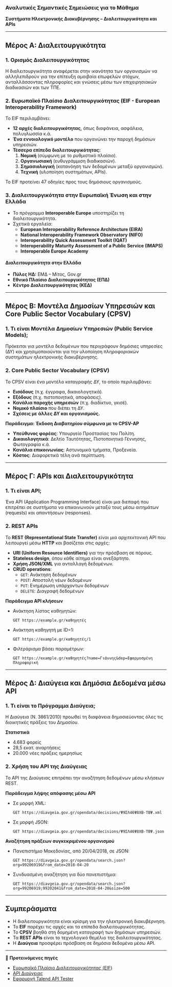 ### Αναλυτικές Σημαντικές Σημειώσεις για το Μάθημα  
**Συστήματα Ηλεκτρονικής Διακυβέρνησης – Διαλειτουργικότητα και APIs**  

---

## **Μέρος Α: Διαλειτουργικότητα**  

### **1. Ορισμός Διαλειτουργικότητας**  
Η διαλειτουργικότητα αναφέρεται στην ικανότητα των οργανισμών να αλληλεπιδρούν για την επίτευξη αμοιβαία επωφελών στόχων, ανταλλάσσοντας πληροφορίες και γνώσεις μέσω των επιχειρησιακών διαδικασιών και των ΤΠΕ.

### **2. Ευρωπαϊκό Πλαίσιο Διαλειτουργικότητας (EIF - European Interoperability Framework)**  
Το EIF περιλαμβάνει:  
- **12 αρχές διαλειτουργικότητας**, όπως διαφάνεια, ασφάλεια, πολυγλωσσία κ.ά.  
- **Ένα εννοιολογικό μοντέλο** που οργανώνει την παροχή δημόσιων υπηρεσιών.  
- **Τέσσερα επίπεδα διαλειτουργικότητας:**  
  1. **Νομική** (σύμφωνη με το ρυθμιστικό πλαίσιο).  
  2. **Οργανωσιακή** (ευθυγράμμιση διαδικασιών).  
  3. **Σημασιολογική** (κατανόηση των δεδομένων μεταξύ οργανισμών).  
  4. **Τεχνική** (υλοποίηση συστημάτων, APIs).  

Το EIF προτείνει 47 οδηγίες προς τους δημόσιους οργανισμούς.  

### **3. Διαλειτουργικότητα στην Ευρωπαϊκή Ένωση και στην Ελλάδα**  
- Το πρόγραμμα **Interoperable Europe** υποστηρίζει τη διαλειτουργικότητα.  
- Σχετικά εργαλεία:  
  - **European Interoperability Reference Architecture (EIRA)**  
  - **National Interoperability Framework Observatory (NIFO)**  
  - **Interoperability Quick Assessment Toolkit (IQAT)**  
  - **Interoperability Maturity Assessment of a Public Service (IMAPS)**  
  - **Interoperable Europe Academy**  

#### **Διαλειτουργικότητα στην Ελλάδα**  
- **Πύλες ΗΔ:** ΕΜΔ – Μίτος, Gov.gr  
- **Εθνικό Πλαίσιο Διαλειτουργικότητας (ΕΠΔ)**  
- **Κέντρο Διαλειτουργικότητας (ΚΕΔ)**  

---

## **Μέρος Β: Μοντέλα Δημοσίων Υπηρεσιών και Core Public Sector Vocabulary (CPSV)**  

### **1. Τι είναι Μοντέλα Δημοσίων Υπηρεσιών (Public Service Models);**  
Πρόκειται για μοντέλα δεδομένων που περιγράφουν δημόσιες υπηρεσίες (ΔΥ) και χρησιμοποιούνται για την υλοποίηση πληροφοριακών συστημάτων ηλεκτρονικής διακυβέρνησης.  

### **2. Core Public Sector Vocabulary (CPSV)**  
Το CPSV είναι ένα μοντέλο καταγραφής ΔΥ, το οποίο περιλαμβάνει:  
- **Εισόδους** (π.χ. έγγραφα, δικαιολογητικά).  
- **Εξόδους** (π.χ. πιστοποιητικά, αποφάσεις).  
- **Κανάλια παροχής υπηρεσιών** (π.χ. διαδίκτυο, γκισέ).  
- **Νομικό πλαίσιο** που διέπει τη ΔΥ.  
- **Σχέσεις με άλλες ΔΥ και οργανισμούς.**  

**Παράδειγμα: Έκδοση Διαβατηρίου σύμφωνα με το CPSV-AP**  
- **Υπεύθυνος φορέας**: Υπουργείο Προστασίας του Πολίτη.  
- **Δικαιολογητικά**: Δελτίο Ταυτότητας, Πιστοποιητικό Γέννησης, Φωτογραφία κ.ά.  
- **Κανάλια επικοινωνίας**: Αστυνομικά τμήματα, Προξενεία.  
- **Κόστος**: Διαφορετικά τέλη ανά περίπτωση.  

---

## **Μέρος Γ: APIs και Διαλειτουργικότητα**  

### **1. Τι είναι API;**  
Ένα API (Application Programming Interface) είναι μια διεπαφή που επιτρέπει σε συστήματα να επικοινωνούν μεταξύ τους μέσω αιτημάτων (requests) και απαντήσεων (responses).  

### **2. REST APIs**  
Το **REST (Representational State Transfer)** είναι μια αρχιτεκτονική API που λειτουργεί μέσω **HTTP** και βασίζεται στις αρχές:  
- **URI (Uniform Resource Identifiers)** για την πρόσβαση σε πόρους.  
- **Stateless design**, όπου κάθε αίτημα είναι ανεξάρτητο.  
- **Χρήση JSON/XML** για ανταλλαγή δεδομένων.  
- **CRUD operations**:  
  - `GET`: Ανάκτηση δεδομένων  
  - `POST`: Αποστολή νέων δεδομένων  
  - `PUT`: Ενημέρωση υπάρχοντων δεδομένων  
  - `DELETE`: Διαγραφή δεδομένων  

**Παράδειγμα API κλήσεων**  
- Ανάκτηση λίστας καθηγητών:  
  ```plaintext
  GET https://example.gr/καθηγητές
  ```  
- Ανάκτηση καθηγητή με ID=1:  
  ```plaintext
  GET https://example.gr/καθηγητές/1
  ```  
- Φιλτράρισμα βάσει παραμέτρων:  
  ```plaintext
  GET https://example.gr/καθηγητές?name=Γιάννης&dep=Εφαρμοσμένη Πληροφορική
  ```  

---

## **Μέρος Δ: Διαύγεια και Δημόσια Δεδομένα μέσω API**  

### **1. Τι είναι το Πρόγραμμα Διαύγεια;**  
Η Διαύγεια (Ν. 3861/2010) προωθεί τη διαφάνεια δημοσιεύοντας όλες τις διοικητικές πράξεις του Δημοσίου.  

**Στατιστικά**  
- 4.683 φορείς  
- 28,5 εκατ. αναρτήσεις  
- 20.000 νέες πράξεις ημερησίως  

### **2. Χρήση του API της Διαύγειας**  
Το API της Διαύγειας επιτρέπει την αναζήτηση δεδομένων μέσω κλήσεων REST.  

**Παράδειγμα λήψης απόφασης μέσω API**  
- Σε μορφή XML:  
  ```plaintext
  GET https://diavgeia.gov.gr/opendata/decisions/Ψ9ΣΛ46Ψ8ΧΒ-ΤΒΨ.xml
  ```  
- Σε μορφή JSON:  
  ```plaintext
  GET https://diavgeia.gov.gr/opendata/decisions/Ψ9ΣΛ46Ψ8ΧΒ-ΤΒΨ.json
  ```  

**Αναζήτηση πράξεων συγκεκριμένου οργανισμού**  
- Πανεπιστήμιο Μακεδονίας, από 20/04/2018, σε JSON:  
  ```plaintext
  GET https://diavgeia.gov.gr/opendata/search.json?org=99206919&from_date=2018-04-20
  ```  
- Συνδυασμένη αναζήτηση για δύο πανεπιστήμια:  
  ```plaintext
  GET https://diavgeia.gov.gr/opendata/search.json?org=99206919;99202041&from_date=2018-04-20&size=500
  ```  

---

## **Συμπεράσματα**  
- Η διαλειτουργικότητα είναι κρίσιμη για την ηλεκτρονική διακυβέρνηση.  
- Το **EIF** παρέχει τις αρχές και τα επίπεδα διαλειτουργικότητας.  
- Το **CPSV** βοηθά στη δομημένη καταγραφή των δημόσιων υπηρεσιών.  
- Τα **REST APIs** είναι το τεχνολογικό θεμέλιο της διαλειτουργικότητας.  
- Η **Διαύγεια** προσφέρει πρόσβαση σε δημόσια δεδομένα μέσω API.  

---

📌 **Προτεινόμενες πηγές**  
- [Ευρωπαϊκό Πλαίσιο Διαλειτουργικότητας (EIF)](https://ec.europa.eu/isa2/sites/isa/files/eif_brochure_final.pdf)  
- [API Διαύγειας](https://diavgeia.gov.gr/api/help)  
- [Εφαρμογή Talend API Tester](https://chromewebstore.google.com/detail/talend-api-tester-free-ed/aejoelaoggembcahagimdiliamlcdmfm)
